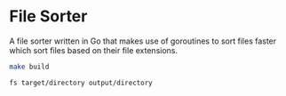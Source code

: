 # File Sorter

A file sorter written in Go that makes use 
of goroutines to sort files faster which sort
files based on their file extensions.

```bash
make build
```

```bash
fs target/directory output/directory
```
